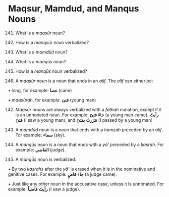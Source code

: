 Maqsur, Mamdud, and Manqus Nouns
================================

141. What is a *maqsūr* noun?

142. How is a *manqsūr* noun verbalized?

143. What is a *mamdūd* noun?

144. What is a *manqūs* noun?

145. How is a *manqūs* noun verbalized?

141. A *maqsūr* noun is a noun that ends in an *alif*. The *alif* can
either be:

• long, for example: **عصا** (cane)

• *maqsūrah*, for example: **فتیَ** (young man)

142. *Maqsūr* nouns are always verbalized with a *fathah* nunation,
except if it is an unnonated noun. For example: **جاءَ** **فتیً** (a
young man came), **رأیتُ** **فتیً** (I saw a young man), and **مَرَرتُ**
**بفتیً** (I passed by a young man)

143. A *mamdūd* noun is a noun that ends with a *hamzah* preceded by an
*alif*. For example: **سماء** (sky).

144. A *manqūs* noun is a noun that ends with a *yā'* preceded by a
*kasrah*. For example: **القاضي** (judge).

145. A *manqūs* noun is verbalized:

• By two *kasrahs* after the *yā'* is erased when it is in the
nominative and genitive cases. For example: **جاءَ** **قاضٍ** (a judge
came).

• Just like any other noun in the accusative case, unless it is
unnonated. For example: **رأیتُ** **قاضیاً** (I saw a judge).



